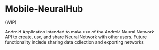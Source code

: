 # Mobile-NeuralHub
(WIP)

Android Application intended to make use of the Android Neural Network API to create, use, and share Neural Network with other users.  Future functionality include sharing data collection and exporting networks
